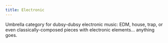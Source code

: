 ```yaml
---
title: Electronic
---
```


Umbrella category for dubsy-dubsy electronic music: EDM, house, trap, or even classically-composed pieces with electronic elements... anything goes.
